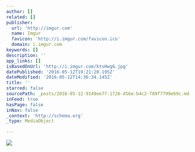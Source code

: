 ```yaml
---
author: []
related: []
publisher:
  url: 'http://imgur.com'
  name: Imgur
  favicon: 'http://i.imgur.com/favicon.ico'
  domain: i.imgur.com
keywords: []
description: ''
app_links: []
isBasedOnUrl: 'http://i.imgur.com/ktsHwg6.jpg'
datePublished: '2016-05-12T19:21:20.195Z'
dateModified: '2016-05-12T14:36:34.145Z'
title: ''
starred: false
sourcePath: _posts/2016-05-12-9149ee77-1726-456e-b4c2-f89f7799e69c.md
inFeed: true
hasPage: false
inNav: false
_context: 'http://schema.org'
_type: MediaObject

---
```

<article style=""><img src="http://imgur.com/ktsHwg6.jpg" /></article>